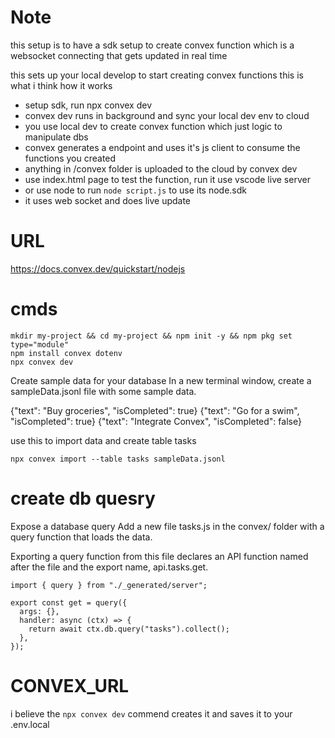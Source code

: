 # Note
this setup is to have a sdk setup to create convex function
which is a websocket connecting that gets updated in real time

this sets up your local develop to start creating convex functions
this is what i think how it works
- setup sdk, run npx convex dev
- convex dev runs in background and sync your local dev env to cloud
- you use local dev to create convex function which just logic to manipulate dbs
- convex generates a endpoint and uses it's js client to consume the functions you created
- anything in /convex folder is uploaded to the cloud by convex dev
- use index.html page to test the function, run it use vscode live server
- or use node to run `node script.js` to use its node.sdk
- it uses web socket and does live update

# URL
https://docs.convex.dev/quickstart/nodejs

# cmds
```
mkdir my-project && cd my-project && npm init -y && npm pkg set type="module"
npm install convex dotenv
npx convex dev
```

Create sample data for your database
In a new terminal window, create a sampleData.jsonl file with some sample data.

{"text": "Buy groceries", "isCompleted": true}
{"text": "Go for a swim", "isCompleted": true}
{"text": "Integrate Convex", "isCompleted": false}

use this to import data and create table tasks
```
npx convex import --table tasks sampleData.jsonl
```

# create db quesry
Expose a database query
Add a new file tasks.js in the convex/ folder with a query function that loads the data.

Exporting a query function from this file declares an API function named after the file and the export name, api.tasks.get.
```
import { query } from "./_generated/server";

export const get = query({
  args: {},
  handler: async (ctx) => {
    return await ctx.db.query("tasks").collect();
  },
});
```

# CONVEX_URL
i believe the `npx convex dev` commend creates it and saves it to your .env.local